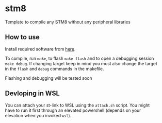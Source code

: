 # stm8

Template to compile any STM8 without any peripheral libraries


## How to use

Install required software from [here](https://www.codementor.io/@hbendali/getting-started-with-stm8-development-tools-on-gnu-linux-zu59yo35x).

To compile, run `make`, to flash `make flash` and to open a debugging session `make debug`.
If changing target keep in mind you must also change the target in the `flash` and `debug` commands in the makefile.

Flashing and debugging will be tested soon


## Devloping in WSL

You can attach your st-link to WSL using the `attach.sh` script. You might have to run it 
first through an elevated powershell (depends on your elevation when you invoked `wsl`).
